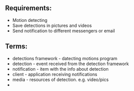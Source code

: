 ## Requirements:  
- Motion detecting 
- Save detections in pictures and videos  
- Send notification to different messengers or email  

## Terms:
- detections framework - datecting motions program
- detection - event received from the detection framework
- notification - item with the info about detection
- client - application receiving notifications
- media - resources of detection. e.g. video/pics
-
